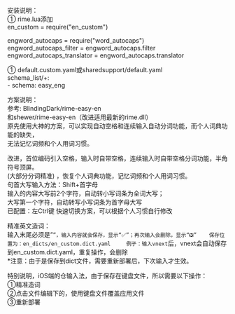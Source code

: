 安装说明：   
① rime.lua添加    
   en_custom = require("en_custom")   
   
   engword_autocaps = require("word_autocaps")  
   engword_autocaps_filter = engword_autocaps.filter  
   engword_autocaps_translator = engword_autocaps.translator    
  
① default.custom.yaml或sharedsupport/default.yaml    
   schema_list/+:    
     - schema: easy_eng    
 
方案说明：  
参考: BlindingDark/rime-easy-en  
和shewer/rime-easy-en（改进适用最新的rime.dll）  
原先使用大神的方案，可以实现自动空格和连续输入自动分词功能，而个人词典功能的缺失，  
无法记忆词频和个人用词习惯。  

改进，首位编码引入空格，输入时自带空格，连续输入时自带空格分词功能，半角符号顶屏。  
(大部分分词精准) ，恢复个人词典功能，记忆词频和个人用词习惯。  
句首大写输入方法：Shift+首字母   
输入的内容大写前2个字符，自动转小写词条为全词大写；  
大写第一个字符，自动转写小写词条为首字母大写  
已配置：左Ctrl键 快速切换方案，可以根据个人习惯自行修改  

精准英文造词：  
输入末尾必须是“`”，输入内容就会保存，显示“✅”；再次输入会删除，显示“❎”	  
保存位置为：en_dicts/en_custom.dict.yaml	  
例子：输入vnext`后，vnext会自动保存到en_custom.dict.yaml，重复操作，会删除	  
*注意：由于是保存到dict文件，需要重新部署后，下次输入才生效。  

特别说明，iOS端的仓输入法，由于保存在键盘文件，所以需要以下操作：  
①精准造词  
②点击文件编辑下的，使用键盘文件覆盖应用文件  
③重新部署  
